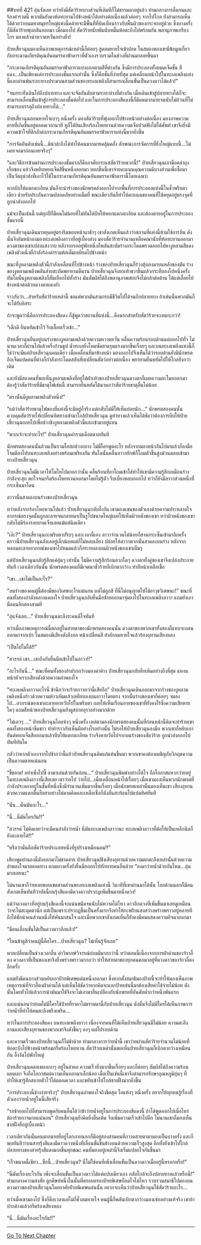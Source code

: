 ##บทที่ 421 อุ่นจังเลย
ทว่ายังมีสัตว์ร้ายบางส่วนที่เดิมทีก็ไม่ธรรมดาอยู่แล้ว ท่ามกลางการดิ้นรนและร้องคำรามนี้ พวกมันยังคงห้อทะยานไปข้างหน้าได้อย่างต่อเนื่องแล้วค่อยๆ จากไปไกล ยังสามารถเห็นได้ด้วยว่าบนมหาสมุทรใหญ่แห่งนี้คล้ายจะมีพื้นที่ที่บิดเบือนราวกับพื้นผิวของกระจกอยู่ด้วย ซึ่งบางครั้งก็มีสัตว์ร้ายพุ่งถลันออกมา เมื่อมองไป สัตว์ร้ายนับพันนับหมื่นห้อตะบึงไปพร้อมกัน พลานุภาพเกรียงไกร มองแล้วน่าหวาดหวั่นอย่างยิ่ง!

ป๋ายเสี่ยวฉุนมองเห็นภาพเหตุการณ์เหล่านี้ก็ค่อยๆ สูดลมหายใจเข้าปอด ในสมองของเขามีข้อมูลเกี่ยวกับกระดานเกียรติคุณอันตมรรคาฟ้าดาราที่ตัวเองรวบรวมในช่วงที่ผ่านมาลอยขึ้นมา

“กระดานเกียรติคุณอันตมรรคาฟ้าดาราแบ่งออกตามสีที่ต่างกัน ซึ่งมีการประลองทั้งหมดเจ็ดชั้น สีแดง...เป็นเพียงแค่การประลองชั้นแรกเท่านั้น ซึ่งก็คือชั้นที่ง่ายที่สุด แค่เคลื่อนหน้าไปในทะเลเพลิงแห่งนี้และผ่านพ้นระยะทางประมาณสามส่วนของทะเลเพลิงก็สามารถเลื่อนขั้นเป็นดวงดาวได้แล้ว!”

“จนกระทั่งเดินไปถึงปลายทาง และจะจัดอันดับตามระยะห่างที่ต่างกัน เมื่อเดินเข้าสู่ปลายทางได้ก็จะสามารถเลื่อนขั้นเข้าสู่การประลองชั้นต่อไป และในการประลองสีแดงนี้ก็มีคนมากมายจนนับไม่ถ้วนที่ไม่สามารถบรรลุถึงปลายทางได้...”

ป๋ายเสี่ยวฉุนถอนหายใจเบาๆ หนึ่งครั้ง มองสัตว์ร้ายที่พุ่งออกไปข้างหน้าอย่างต่อเนื่อง มองภาพความตายที่เกิดขึ้นอยู่ตลอดเวลานาที หูก็ได้ยินเสียงร้องโหยหวนด้วยความเจ็บปวดฟังไม่ได้ศัพท์ เขาจึงยิ่งมีความเข้าใจที่ลึกล้ำต่อกระดานเกียรติคุณอันตมรรคาฟ้าดาราแห่งนี้มากยิ่งขึ้น

“การจัดอันดับเช่นนี้...มิน่าล่ะถึงได้ทำให้คนมากมายคลุ้มคลั่ง ลักษณะการจัดการที่ยิ่งใหญ่แบบนี้...ไม่เคยเจอมาก่อนเลยจริงๆ”

“และวิธีการข้ามผ่านการประลองชั้นแรกก็คืออาศัยกระแสสัตว์ร้ายพวกนี้!” ป๋ายเสี่ยวฉุนเอามือคลำถุงเก็บของ แล้วจึงหยิบหยกเจ็ดสีชิ้นหนึ่งออกมา หยกชิ้นนี้เขาจ่ายคะแนนคุณความดีบางส่วนเพื่อซื้อมา เป็นวัตถุนำส่งที่เอาไว้ใช้ในกระดานเกียรติคุณอันตมรรคาฟ้าดารานี้โดยเฉพาะ

หากบีบให้แตกละเอียด มันก็จะนำร่างของนักพรตส่งออกไปจากพื้นที่การประลองแห่งนี้ในชั่วพริบตาเดียว ช่วยรับประกันความปลอดภัยอย่างเต็มที่ ขณะเดียวกันก็ทำให้คะแนนของคนที่ใช้หยุดอยู่ตรงจุดที่ถูกนำส่งออกไป

แม้จะเป็นเช่นนี้ แต่ทุกปีก็มีคนไม่น้อยที่ไม่ทันได้บีบให้หยกแตกละเอียด และต้องตายอยู่ในการประลองชั้นแรกนี้

ป๋ายเสี่ยวฉุนเดินมาหยุดอยู่ตรงริมขอบหน้าผาช้าๆ เขาสังเกตเห็นแล้วว่าสถานที่แห่งนี้ห้ามใช้การบิน ดังนั้นจึงก้มหน้าลงมองทะเลเพลิงลาวาที่อยู่เบื้องล่าง มองสัตว์ร้ายจำนวนเหลือคณานับที่ห้อทะยานออกมา ดวงตาของเขาเปล่งแสงวาบ หลังจากรออยู่พักหนึ่งก็พลันสะบัดร่างกระโดดพรวดออกไปหางูหลามสีแดงเพลิงตัวหนึ่งที่กำลังร้องคำรามห้อเต็มเหยียดไปข้างหน้า

ขณะที่งูหลามเพลิงตัวนี้กำลังเคลื่อนที่ไปข้างหน้า ร่างของป๋ายเสี่ยวฉุนก็ร่วงตุ้บลงมาบนหลังของมัน ร่างของงูหลามเพลิงพลันส่ายสะบัดพยายามดิ้นรน ป๋ายเสี่ยวฉุนจึงยกเท้าขวาขึ้นแล้วกระทืบลงไปหนึ่งครั้ง ทันใดนั้นงูหลามเพลิงก็สั่นเยือกไปทั้งร่าง มันสัมผัสได้ถึงพลานุภาพสยบจึงไม่กล้าต่อต้าน ได้แต่เลื้อยไปข้างหน้าต่อด้วยดวงตาแดงก่ำ

ราวกับว่า...สำหรับสัตว์ร้ายเหล่านี้ ขอแค่พวกมันสามารถมีชีวิตไปได้จนถึงปลายทาง ถ้าเช่นนั้นพวกมันก็จะได้รับอิสระ

ถ้าจะพูดว่านี่คือการประลองสีแดง ก็สู้พูดว่าสถานที่แห่งนี้...คือนรกสำหรับสัตว์ร้ายจะเหมาะกว่า!

“เด็กดี ยืนหยัดเข้าไว้ รีบเลื้อยเร็วเข้า...”

ป๋ายเสี่ยวฉุนยืนอยู่บนร่างของงูหลามเพลิงด้วยความหวาดหวั่น คลื่นความร้อนรอบด้านแผ่ออกไปทั่ว ไม่นานเวลาก็ผ่านไปแล้วครึ่งก้านธูป น้ำทะเลยิ่งโหมซัดสาดรุนแรงมากขึ้นเรื่อยๆ และบนทะเลเพลิงแห่งนี้ก็ใช่ว่าจะมีแค่ป๋ายเสี่ยวฉุนคนเดียว เมื่อเคลื่อนที่มาข้างหน้า มองออกไปจึงเห็นได้ว่ารอบด้านยังมีนักพรตอีกเจ็ดแปดคนที่ต่างก็กำลังกระโดดสลับสับเปลี่ยนสัตว์อย่างต่อเนื่อง พยายามยืนหยัดไปให้ไกลยิ่งกว่าเดิม

และยังมีสองคนที่พอเห็นงูหลามเพลิงที่อยู่ใต้ฝ่าเท้าของป๋ายเสี่ยวฉุนดวงตาก็เผยความละโมบออกมา ต้องรู้ว่าสัตว์ร้ายที่มีธาตุไฟเช่นนี้ สามารถยืนหยัดได้นานกว่าสัตว์ร้ายธาตุอื่นไม่น้อย

“ตรงนั้นมีงูหลามเพลิงตัวหนึ่ง!”

“แม้ว่าสัตว์ร้ายธาตุไฟของที่แห่งนี้จะมีอยู่ก็จริง แต่กลับไม่มีให้เห็นบ่อยนัก...” นักพรตสองคนนั้นควบคุมสัตว์ร้ายให้เปลี่ยนทิศทางเข้ามาใกล้ป๋ายเสี่ยวฉุน ดูท่าทางแล้วเห็นได้ชัดว่าต้องการบีบให้ป๋ายเสี่ยวฉุนถอยไปเพื่อช่วงชิงงูหลามเพลิงตัวนี้และเข้ามาอยู่แทน

“พวกเจ้าจะทำอะไร!” ป๋ายเสี่ยวฉุนคำรามเดือดดาลทันที

นักพรตสองคนนั้นล้วนเป็นรวมโอสถช่วงกลาง ไม่มีใครพูดอะไร หลังจากมองหน้ากันไปมาแล้วก็ลงมือโจมตีลงไปบนทะเลเพลิงอย่างพร้อมเพรียงกัน ทันใดนั้นคลื่นลาวายักษ์ก็โถมตัวขึ้นสูงม้วนตลบเข้ามาทางป๋ายเสี่ยวฉุน

ป๋ายเสี่ยวฉุนไม่มีเวลาให้โมโหไปมากกว่านั้น คลื่นร้อนที่ถาโถมเข้าใส่ทำให้เขามีความรู้สึกเหมือนร่างกำลังจะสุก ตกใจจนกรีดร้องโหยหวนออกมาโดยไม่รู้ตัว รีบเบี่ยงหลบออกไป ทว่าก็ยังมีลาวาส่วนหนึ่งที่กระเซ็นมาโดน

ลาวานั้นสาดลงบนร่างของป๋ายเสี่ยวฉุน

ทว่าหลังจากร้องโหยหวนไปแล้ว ป๋ายเสี่ยวฉุนกลับอึ้งงัน เขามองแขนของตัวเองด้วยความประหลาดใจ อาภรณ์ตรงจุดนั้นถูกละลายจนกลายมาเป็นรูโบ๋ขนาดใหญ่เผยให้เห็นผิวหนังของเขา ทว่าผิวหนังของเขากลับไม่มีร่องรอยบาดเจ็บเลยแม้แต่นิดเดียว

“เอ๊ะ?” ป๋ายเสี่ยวฉุนกะพริบตาปริบๆ และเวลานี้เอง ลาวาจำนวนไม่น้อยก็สาดกระเซ็นเข้ามาอีกครั้ง คราวนี้ป๋ายเสี่ยวฉุนลังเลอยู่เล็กน้อยแต่ก็ไม่หลบเลี่ยง ปล่อยให้ลาวาพวกนั้นสาดลงบนร่าง หลังจากหลอมละลายอาภรณ์ของเขาไปหมดแล้วก็กระทบลงบนผิวหนังของเขาเต็มๆ

แต่ป๋ายเสี่ยวฉุนกลับรู้สึกแค่อุ่นๆ เท่านั้น ไม่มีความรู้สึกร้อนลวกใดๆ ดวงตาทั้งคู่ของเขาจึงเปล่งประกายทันที เวลาเดียวกันนั้น นักพรตสองคนที่มีเจตนาชั่วร้ายก็เบิกตากว้าง ทำสีหน้าเหลือเชื่อ

“เขา...เขาไม่เป็นอะไร?”

“บนร่างของคนผู้นี้ต้องมีของวิเศษอะไรแน่นอน แต่ไม่ถูกสิ ที่นี่ไม่อนุญาตให้ใช้อาวุธวิเศษนะ!” ขณะที่คนทั้งสองกำลังคลางแคลงใจ ป๋ายเสี่ยวฉุนกลับยื่นมือซ้ายออกมาจุ่มลงไปในทะเลเพลิงลาวา แถมยังเอามือคนอีกสองสามที

“อุ่นจังเลย...” ป๋ายเสี่ยวฉุนตะลึงระคนดีใจทันที

ทว่าเมื่อภาพเหตุการณ์นี้ตกอยู่ในสายตาของนักพรตสองคนนั้น ดวงตาของพวกเขาทั้งสองก็แทบจะถลนออกมาจากเบ้า ในสมองมีเสียงดังอึงอล หน้าเปลี่ยนสี สำลักลมหายใจแล้วร้องอุทานเสียงหลง

“เป็นไปไม่ได้!!”

“สวรรค์ เขา...เขาถึงกับยื่นมือเข้าไปในลาวา!!”

“อะไรกันนี่...” ขณะที่คนทั้งสองอ้าปากกว้างมองตาค้าง ป๋ายเสี่ยวฉุนกลับฮึกเหิมอย่างถึงที่สุด แหงนหน้าหัวเราะเสียงดังด้วยความลำพองใจ

“ทะเลเพลิงลาวาอะไรนี่ ข้านึกว่าจะร้ายกาจกว่านี้เสียอีก” ป๋ายเสี่ยวฉุนเดินออกมาจากร่างของงูหลามเพลิงหนึ่งก้าวด้วยความห้าวเหิมแล้วเหยียบลงบนลาวาโดยตรง จากนั้นร่างของเขาก็ค่อยๆ จมลงไป...อาภรณ์ของเขาละลายหายวับไปในพริบตา เผยให้เห็นเรือนกายของเขาที่ยังคงไร้ซึ่งความเสียหายใดๆ แถมสีหน้าของป๋ายเสี่ยวฉุนยังดูสบายอุราอย่างมากด้วย

“ไม่เลวๆ ...” ป๋ายเสี่ยวฉุนไอแห้งๆ หนึ่งครั้ง เหล่ตามองนักพรตสองคนนั้นที่ก่อนหน้านี้คิดจะทำร้ายเขา คนทั้งสองหน้าซีดขาว ทำท่าราวกับเห็นผีอย่างไรอย่างนั้น ไม่รอให้ป๋ายเสี่ยวฉุนลงมือ พวกเขาก็หยิบเอายันต์หยกเจ็ดสีออกมาแล้วบีบให้แตกละเอียด ร่างจึงหายวับไปจากบนร่างของสัตว์ร้าย ถูกนำส่งออกไปทันทีทันใด

กลัวว่าหากตัวเองจากไปช้ากว่านี้แล้วป๋ายเสี่ยวฉุนคิดแก้แค้นขึ้นมา พวกเขาคงต้องเผชิญกับวิกฤตความเป็นความตายแน่นอน

“ขี้ขลาด! อย่าเพิ่งไปซี้ ลงมาเล่นด้วยกันก่อน...” ป๋ายเสี่ยวฉุนพึมพำอย่างได้ใจ ถือโอกาสแหวกว่ายอยู่ในทะเลเพลิงลาวานี้เสียเลย เขาว่ายไป ว่ายไป...เมื่อเคลื่อนหน้าไปเรื่อยๆ เมื่อเขามองเห็นพวกนักพรตที่กำลังประลองอยู่ในชั้นที่หนึ่งซึ่งมีจำนวนเพิ่มมากขึ้นเรื่อยๆ เมื่อนักพรตเหล่านั้นมองเห็นเขา เสียงอุทานด้วยความแตกตื่นฮือฮาอย่างไม่คาดคิดและเหลือเชื่อก็ดังลั่นสะท้อนไปแปดทิศทันที

“นั่น...นั่นมันอะไร...”

“นี่...นี่มันใครกัน!!”

“สวรรค์ ไม่คิดเลยว่าจะมีคนกำลังว่ายน้ำ นี่มันทะเลเพลิงลาวานะ ทะเลเพลิงลาวาที่ต่อให้เป็นเหล็กนิลก็ยังละลายได้!!”

“หรือว่านั่นคือสัตว์ร้ายประเภทหนึ่งที่รูปร่างเหมือนคน!!”

เสียงพูดทำนองนี้ดังออกมาไม่ขาดสาย ป๋ายเสี่ยวฉุนฟังเสียงอุทานด้วยความตกตะลึงเหล่านั้นด้วยความลำพองใจมาตลอดทาง แถมบางครั้งยังยื่นมือออกไปทักทายคนอื่นด้วย “ลงมาว่ายน้ำด้วยกันไหม...อุ่นมากเลยนะ”

ไม่นานเขาก็ว่ายเลยขอบเขตสามส่วนของทะเลเพลิงแห่งนี้ วินาทีที่เขาผ่านมาได้นั้น โลกด้านนอกก็มีคนสังเกตเห็นทันทีว่าบัดนี้บนรุ้งสีแดงมีดวงดาวปรากฏเพิ่มขึ้นมาหนึ่งดวง!

แม้ว่าดวงดาวที่อยู่บนรุ้งสีแดงนี้จะแน่นขนัดจนนับไม่หวาดไม่ไหว ดาวอีกดวงที่เพิ่มขึ้นมาเลยดูเหมือนว่าจะไม่สะดุดตานัก แต่เป็นเพราะปรากฏขึ้นเป็นครั้งแรกจึงทำให้กะพริบแสงสว่างพร่างพราวอยู่หลายที ถึงได้ชักนำคนส่วนหนึ่งให้หันมาสนใจ และเมื่อพวกเขาสังเกตเห็นก็ยังคงมีคนแสดงความอิจฉาออกมา

“มีคนเลื่อนขั้นได้เป็นดวงดาวอีกแล้ว!”

“ไหนข้าดูสิว่าคนผู้นี้คือใคร...ป๋ายเสี่ยวฉุน? ไม่เห็นรู้จักเลย”

หากเปลี่ยนเป็นช่วงเวลาอื่น คำวิพากษ์วิจารณ์ย่อมมีมากกว่านี้ ทว่าตอนนี้เนื่องจากการฝ่าด่านของจ้าวอี้ตง ดวงดาวที่เป็นของเขาจึงยิ่งพร่างพราวมากกว่า ทำให้สายตาของทุกคนตกมาอยู่ที่ดวงดาวของจ้าวอี้ตงอีกครั้ง

แถมยังมีคนบางส่วนหยิบเอาป้ายพิเศษแผ่นหนึ่งออกมา ซึ่งหากตั้งสมาธิมองป้ายนี้จะทำให้มองเห็นภาพเหตุการณ์ที่จ้าวอี้ตงฝ่าด่านได้ แต่เห็นได้ชัดว่าหากคิดจะแลกป้ายเช่นนี้มาต้องเสียค่าใช้จ่ายไม่น้อย ดังนั้นโดยทั่วไปแล้วการนำมันมาใช้จึงจะไม่เอามาสิ้นเปลืองกับนักพรตที่อันดับต่ำกว่าหนึ่งพันแรก

และแน่นอนว่าย่อมไม่มีใครใช้ป้ายที่ราคาไม่ธรรมดานี้กับป๋ายเสี่ยวฉุน ดังนั้นจึงไม่มีใครได้เห็นภาพการว่ายน้ำที่ทำให้คนตะลึงพรึงเพริด...

ทว่าในการประลองสีแดง บนทะเลเพลิงลาวา เนื่องจากคนที่ได้เห็นป๋ายเสี่ยวฉุนมีไม่น้อย ความตะลึงลานและเสียงอุทานของพวกเขาจึงดังขึ้นๆ ลงๆ แผ่ไปรอบด้าน

และความเร็วของป๋ายเสี่ยวฉุนก็ไม่ช้าด้วย ท่ามกลางการว่ายน้ำนี้ เขาว่ายผ่านสัตว์ร้ายจำนวนไม่น้อยที่ห้อตะบึงไปข้างหน้าพร้อมกรีดร้องโหยหวน สัตว์ร้ายเหล่านั้นพอเห็นป๋ายเสี่ยวฉุนก็เบิกตากว้างเหมือนกัน อึ้งงันไปพักใหญ่

ป๋ายเสี่ยวฉุนคลอเพลงเบาๆ อยู่ในลำคอ ความเร็วยิ่งมากขึ้นเรื่อยๆ และก็ค่อยๆ สัมผัสได้ถึงความร้อนแผดเผา จึงถือโอกาสแผ่ความเย็นออกมาเล็กน้อย เมื่อเป็นเช่นนี้เขาจึงสามารถรักษาอุณหภูมิอุ่นๆ ที่ทำให้เขารู้สึกสบายตัวไว้ได้ตลอดเวลา และขยับเข้าไปใกล้ชายฝั่งมากยิ่งขึ้น

“การประลองนี้ช่างง่ายจริงๆ” ป๋ายเสี่ยวฉุนลำพองใจถึงขีดสุด ไอแห้งๆ หนึ่งครั้ง อยากให้ทุกคนรู้เรื่องที่ตัวเองว่ายน้ำอยู่ในนี้เสียจริง

“รอข้าออกไปก็สามารถพูดกับคนอื่นได้ว่าข้าว่ายน้ำอยู่ในการประลองสีแดงนี้ ถ้าได้พูดออกไปเมื่อไหร่ต้องร้ายกาจมากแน่นอน” ป๋ายเสี่ยวฉุนยิ่งคิดยิ่งตื่นเต้น จึงเพิ่มความเร็วเข้าไปอีก ไม่นานเขาก็มองเห็นชายฝั่งที่อยู่เบื้องหน้า

เวลาเดียวกันนั้นคนมากมายที่อยู่โลกภายนอกก็มีอยู่สองสามคนที่กวาดสายตามามองเป็นบางครั้ง และก็พบทันทีว่าบนสายรุ้งสีแดงมีดาวดวงหนึ่งที่เลื่อนขั้นขึ้นข้างบนด้วยความเร็วสูงสุด อีกทั้งยังเข้าไปใกล้ปลายทางของสายรุ้งสีแดงมากขึ้นทุกขณะ คนที่มองอยู่เหล่านี้จึงเริ่มแปลกใจกันขึ้นมา

“เร็วขนาดนี้เชียว...ชื่อนี้...ป๋ายเสี่ยวฉุน? นี่ไม่ใช่คนที่เพิ่งเลื่อนขั้นเป็นดวงดาวเมื่อครู่นี้หรอกหรือ!”

“นี่มันเรื่องอะไรกัน เพิ่งจะเลื่อนขั้นเป็นดวงดาวได้แค่แปบเดียวเอง กลับใกล้จะถึงปลายทางแล้วหรือนี่!” ท่ามกลางความสงสัย ลูกศิษย์หนึ่งในนั้นที่ครอบครองป้ายพิเศษก็อดใจไม่ไหว รวบรวมสมาธิไปมองบนดวงดาวของป๋ายเสี่ยวฉุนโดยอาศัยป้ายพิเศษแผ่นนั้น อยากจะเห็นว่าป๋ายเสี่ยวฉุนใช้สัตว์ร้ายอะไร...

ทว่าเมื่อเขามองไป ซึ่งก็คือเวลาแค่ไม่กี่ชั่วลมหายใจ คนผู้นี้ก็พลันเบิกตากว้างมองเซ่ออย่างแท้จริง เขาอ้าปากค้างแล้วกรีดร้องเสียงหลง

“นี่...นี่มันเรื่องอะไรกัน!!”


------




[Go To Next Chapter]( ./44.md)